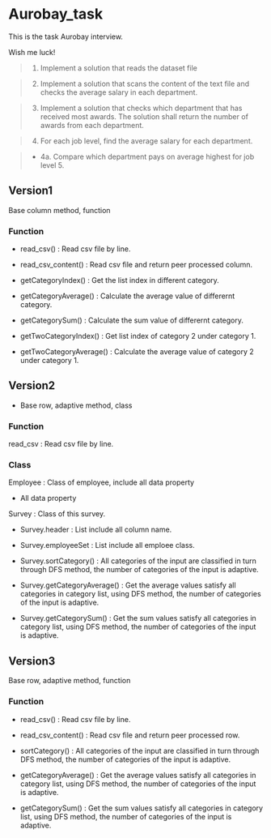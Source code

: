 # Aurobay_task

This is the task Aurobay interview.

Wish me luck!


	
> 1. Implement a solution that reads the dataset file
	
> 2. Implement a solution that scans the content of the text file and checks the average salary in each department.
	
> 3. Implement a solution that checks which department that has received most awards. The solution shall return the number of awards from each department.
	
> 4.  For each job level, find the average salary for each department.

	
> * 4a. Compare which department pays on average highest for job level 5.

## Version1
Base column method, function

### Function
* read_csv() : Read csv file by line.

* read_csv_content() : Read csv file and return peer processed column.

* getCategoryIndex() : Get the list index in different category.

* getCategoryAverage() : Calculate the average value of differernt category.

* getCategorySum() : Calculate the sum value of differernt category.

* getTwoCategoryIndex() : Get list index of category 2 under category 1.

* getTwoCategoryAverage() : Calculate the average value of category 2 under category 1.


## Version2
* Base row, adaptive method, class

### Function
read_csv : Read csv file by line.


### Class
Employee : Class of employee, include all data property

* All data property


Survey : Class of this survey.

* Survey.header : List include all column name.

* Survey.employeeSet : List include all emploee class.

* Survey.sortCategory() : All categories of the input are classified in turn through DFS method, the number of categories of the input is adaptive.

* Survey.getCategoryAverage() : Get the average values satisfy all categories in category list, using DFS method, the number of categories of the input is adaptive.

* Survey.getCategorySum() : Get the sum values satisfy all categories in category list, using DFS method, the number of categories of the input is adaptive.




## Version3
Base row, adaptive method, function

### Function

* read_csv() : Read csv file by line.

* read_csv_content() : Read csv file and return peer processed row.

* sortCategory() : All categories of the input are classified in turn through DFS method, the number of categories of the input is adaptive.

* getCategoryAverage() : Get the average values satisfy all categories in category list, using DFS method, the number of categories of the input is adaptive.

* getCategorySum() : Get the sum values satisfy all categories in category list, using DFS method, the number of categories of the input is adaptive.